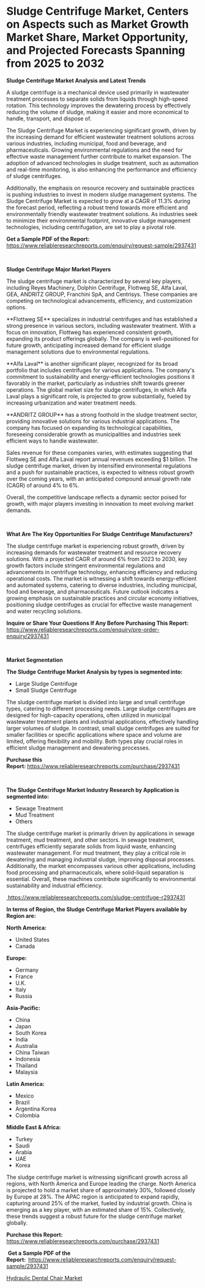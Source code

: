 <p><h1>Sludge Centrifuge Market, Centers on Aspects such as Market Growth Market Share, Market Opportunity, and Projected Forecasts Spanning from 2025 to 2032</h1></p><p><strong>Sludge Centrifuge Market Analysis and Latest Trends</strong></p>
<p><p>A sludge centrifuge is a mechanical device used primarily in wastewater treatment processes to separate solids from liquids through high-speed rotation. This technology improves the dewatering process by effectively reducing the volume of sludge, making it easier and more economical to handle, transport, and dispose of.</p><p>The Sludge Centrifuge Market is experiencing significant growth, driven by the increasing demand for efficient wastewater treatment solutions across various industries, including municipal, food and beverage, and pharmaceuticals. Growing environmental regulations and the need for effective waste management further contribute to market expansion. The adoption of advanced technologies in sludge treatment, such as automation and real-time monitoring, is also enhancing the performance and efficiency of sludge centrifuges.</p><p>Additionally, the emphasis on resource recovery and sustainable practices is pushing industries to invest in modern sludge management systems. The Sludge Centrifuge Market is expected to grow at a CAGR of 11.3% during the forecast period, reflecting a robust trend towards more efficient and environmentally friendly wastewater treatment solutions. As industries seek to minimize their environmental footprint, innovative sludge management technologies, including centrifugation, are set to play a pivotal role.</p></p>
<p><strong>Get a Sample PDF of the Report:&nbsp;</strong> <a href="https://www.reliableresearchreports.com/enquiry/request-sample/2937431?utm_campaign=2245&utm_medium=2&utm_source=Github&utm_content=ia&utm_term=14032025&utm_id=sludge-centrifuge">https://www.reliableresearchreports.com/enquiry/request-sample/2937431</a></p>
<p>&nbsp;</p>
<p><strong>Sludge Centrifuge Major Market Players</strong></p>
<p><p>The sludge centrifuge market is characterized by several key players, including Reyes Machinery, Dolphin Centrifuge, Flottweg SE, Alfa Laval, GEA, ANDRITZ GROUP, Franchini SpA, and Centrisys. These companies are competing on technological advancements, efficiency, and customization options.</p><p>**Flottweg SE** specializes in industrial centrifuges and has established a strong presence in various sectors, including wastewater treatment. With a focus on innovation, Flottweg has experienced consistent growth, expanding its product offerings globally. The company is well-positioned for future growth, anticipating increased demand for efficient sludge management solutions due to environmental regulations.</p><p>**Alfa Laval** is another significant player, recognized for its broad portfolio that includes centrifuges for various applications. The company's commitment to sustainability and energy-efficient technologies positions it favorably in the market, particularly as industries shift towards greener operations. The global market size for sludge centrifuges, in which Alfa Laval plays a significant role, is projected to grow substantially, fueled by increasing urbanization and water treatment needs.</p><p>**ANDRITZ GROUP** has a strong foothold in the sludge treatment sector, providing innovative solutions for various industrial applications. The company has focused on expanding its technological capabilities, foreseeing considerable growth as municipalities and industries seek efficient ways to handle wastewater.</p><p>Sales revenue for these companies varies, with estimates suggesting that Flottweg SE and Alfa Laval report annual revenues exceeding $1 billion. The sludge centrifuge market, driven by intensified environmental regulations and a push for sustainable practices, is expected to witness robust growth over the coming years, with an anticipated compound annual growth rate (CAGR) of around 4% to 6%.</p><p>Overall, the competitive landscape reflects a dynamic sector poised for growth, with major players investing in innovation to meet evolving market demands.</p></p>
<p>&nbsp;</p>
<p><strong>What Are The Key Opportunities For Sludge Centrifuge Manufacturers?</strong></p>
<p><p>The sludge centrifuge market is experiencing robust growth, driven by increasing demands for wastewater treatment and resource recovery solutions. With a projected CAGR of around 6% from 2023 to 2030, key growth factors include stringent environmental regulations and advancements in centrifuge technology, enhancing efficiency and reducing operational costs. The market is witnessing a shift towards energy-efficient and automated systems, catering to diverse industries, including municipal, food and beverage, and pharmaceuticals. Future outlook indicates a growing emphasis on sustainable practices and circular economy initiatives, positioning sludge centrifuges as crucial for effective waste management and water recycling solutions.</p></p>
<p><strong>Inquire or Share Your Questions If Any Before Purchasing This Report:</strong> <a href="https://www.reliableresearchreports.com/enquiry/pre-order-enquiry/2937431?utm_campaign=2245&utm_medium=2&utm_source=Github&utm_content=ia&utm_term=14032025&utm_id=sludge-centrifuge">https://www.reliableresearchreports.com/enquiry/pre-order-enquiry/2937431</a></p>
<p>&nbsp;</p>
<p><strong>Market Segmentation</strong></p>
<p><strong>The Sludge Centrifuge Market Analysis by types is segmented into:</strong></p>
<p><ul><li>Large Sludge Centrifuge</li><li>Small Sludge Centrifuge</li></ul></p>
<p><p>The sludge centrifuge market is divided into large and small centrifuge types, catering to different processing needs. Large sludge centrifuges are designed for high-capacity operations, often utilized in municipal wastewater treatment plants and industrial applications, effectively handling larger volumes of sludge. In contrast, small sludge centrifuges are suited for smaller facilities or specific applications where space and volume are limited, offering flexibility and mobility. Both types play crucial roles in efficient sludge management and dewatering processes.</p></p>
<p><strong>Purchase this Report:&nbsp;</strong><a href="https://www.reliableresearchreports.com/purchase/2937431?utm_campaign=2245&utm_medium=2&utm_source=Github&utm_content=ia&utm_term=14032025&utm_id=sludge-centrifuge">https://www.reliableresearchreports.com/purchase/2937431</a></p>
<p>&nbsp;</p>
<p><strong>The Sludge Centrifuge Market Industry Research by Application is segmented into:</strong></p>
<p><ul><li>Sewage Treatment</li><li>Mud Treatment</li><li>Others</li></ul></p>
<p><p>The sludge centrifuge market is primarily driven by applications in sewage treatment, mud treatment, and other sectors. In sewage treatment, centrifuges efficiently separate solids from liquid waste, enhancing wastewater management. For mud treatment, they play a critical role in dewatering and managing industrial sludge, improving disposal processes. Additionally, the market encompasses various other applications, including food processing and pharmaceuticals, where solid-liquid separation is essential. Overall, these machines contribute significantly to environmental sustainability and industrial efficiency.</p></p>
<p><a href="https://www.reliableresearchreports.com/sludge-centrifuge-r2937431?utm_campaign=2245&utm_medium=2&utm_source=Github&utm_content=ia&utm_term=14032025&utm_id=sludge-centrifuge">&nbsp;https://www.reliableresearchreports.com/sludge-centrifuge-r2937431</a></p>
<p><strong>In terms of Region, the Sludge Centrifuge Market Players available by Region are:</strong></p>
<p>
    <p> <strong> North America: </strong>
        <ul>
            <li>United States</li>
            <li>Canada</li>
        </ul>
        </p> 
    <p> <strong> Europe: </strong>
        <ul>
            <li>Germany</li>
            <li>France</li>
            <li>U.K.</li>
            <li>Italy</li>
            <li>Russia</li>
        </ul>
        </p> 
    <p> <strong> Asia-Pacific: </strong>
        <ul>
            <li>China</li>
            <li>Japan</li>
            <li>South Korea</li>
            <li>India</li>
            <li>Australia</li>
            <li>China Taiwan</li>
            <li>Indonesia</li>
            <li>Thailand</li>
            <li>Malaysia</li>
        </ul>
        </p> 
    <p> <strong> Latin America: </strong>
        <ul>
            <li>Mexico</li>
            <li>Brazil</li>
            <li>Argentina Korea</li>
            <li>Colombia</li>
        </ul>
        </p> 
    <p> <strong> Middle East & Africa: </strong>
        <ul>
            <li>Turkey</li>
            <li>Saudi</li>
            <li>Arabia</li>
            <li>UAE</li>
            <li>Korea</li>
        </ul>
    </p>
    </p>
<p><p>The sludge centrifuge market is witnessing significant growth across all regions, with North America and Europe leading the charge. North America is projected to hold a market share of approximately 30%, followed closely by Europe at 28%. The APAC region is anticipated to expand rapidly, capturing around 25% of the market, fueled by industrial growth. China is emerging as a key player, with an estimated share of 15%. Collectively, these trends suggest a robust future for the sludge centrifuge market globally.</p></p>
<p><strong>Purchase this Report: </strong><a href="https://www.reliableresearchreports.com/purchase/2937431?utm_campaign=2245&utm_medium=2&utm_source=Github&utm_content=ia&utm_term=14032025&utm_id=sludge-centrifuge">https://www.reliableresearchreports.com/purchase/2937431</a></p>
<p>&nbsp;<strong>Get a Sample PDF of the Report:&nbsp;&nbsp;</strong><a href="https://www.reliableresearchreports.com/enquiry/request-sample/2937431?utm_campaign=2245&utm_medium=2&utm_source=Github&utm_content=ia&utm_term=14032025&utm_id=sludge-centrifuge">https://www.reliableresearchreports.com/enquiry/request-sample/2937431</a></p>
<p><strong></strong></p>
<p><p><a href="https://github.com/LilianFaulkner65/Market-Research-Report-List-2/blob/main/hydraulic-dental-chair-market.md?utm_campaign=2245&utm_medium=2&utm_source=Github&utm_content=ia&utm_term=14032025&utm_id=sludge-centrifuge">Hydraulic Dental Chair Market</a></p></p>